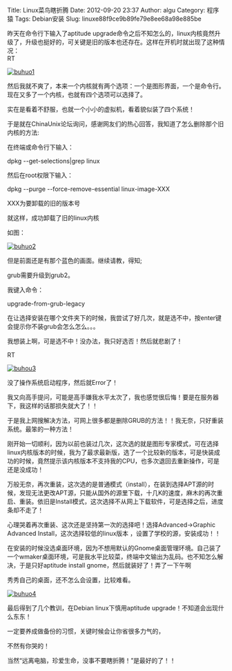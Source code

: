 Title: Linux菜鸟瞎折腾
Date: 2012-09-20 23:37
Author: algu
Category: 程序猿
Tags: Debian安装
Slug: linuxe88f9ce9b89fe79e8ee68a98e885be

昨天在命令行下输入了aptitude
upgrade命令之后不知怎么的，linux内核竟然升级了，升级也挺好的，可关键是旧的版本也还存在。这样在开机时就出现了这种情况：  
RT  

[![](http://www.jcodef.com/wp-content/uploads/2012/09/buhuo1.jpg "buhuo1")](http://www.jcodef.com/wp-content/uploads/2012/09/buhuo1.jpg)

然后我就不爽了，本来一个内核就有两个选项：一个是图形界面，一个是命令行。现在又多了一个内核，也就有四个选项可以选择了。

实在是看着不舒服，也就一个小小的虚拟机，看着貌似装了四个系统！

于是就在ChinaUnix论坛询问，感谢网友们的热心回答，我知道了怎么删除那个旧内核的方法:

在终端或命令行下输入：

dpkg --get-selections|grep linux

然后在root权限下输入：

dpkg --purge --force-remove-essential linux-image-XXX

XXX为要卸载的旧的版本号

就这样，成功卸载了旧的linux内核

如图：

[![](http://www.jcodef.com/wp-content/uploads/2012/09/buhuo2.jpg "buhuo2")](http://www.jcodef.com/wp-content/uploads/2012/09/buhuo2.jpg)

但是前面还是有那个蓝色的画面。继续请教，得知;

grub需要升级到grub2。

我键入命令：

upgrade-from-grub-legacy

在让选择安装在哪个文件夹下的时候，我尝试了好几次，就是选不中，按enter键会提示你不装grub会怎么怎么。。。

我想装上啊，可是选不中！没办法，我只好选否！然后就悲剧了！

RT

[![](http://www.jcodef.com/wp-content/uploads/2012/09/buhou3.jpg "buhou3")](http://www.jcodef.com/wp-content/uploads/2012/09/buhou3.jpg)

没了操作系统启动程序，然后就Error了！

我又向高手提问，可能是高手嫌我水平太次了，我也感觉很后悔！要是在服务器下，我这样的话那损失就大了！！

于是我上网搜解决方法，可网上很多都是删除GRUB的方法！！我无奈，只好重装系统。最笨的一种方法！

刚开始一切顺利，因为以前也装过几次，这次选的就是图形专家模式，可在选择linux内核版本的时候，我为了最求最新版，选了一个比较新的版本，可是快装成功的时候，竟然提示该内核版本不支持我的CPU，也多次退回去重新操作，可是还是没成功！

万般无奈，再次重装，这次选的是普通模式（install），在装到选择APT源的时候，发现无法更改APT源，只能从国外的源里下载，十几K的速度，麻木的再次重启、重装。依旧是Install模式，这次选择不从网上下载软件，可是选择之后，进度条却不走了！

心理哭着再次重装、这次还是坚持第一次的选择吧！选择Advanced-\>Graphic
Advanced Install，这次选择较低的linux版本 ，设置了学校的源，安装成功！！

在安装的时候没选桌面环境，因为不想用默认的Gnome桌面管理环境。自己装了一个wmaker桌面环境，可是我水平比较菜，终端中文输出为乱码。也不知怎么解决，于是只好aptitude
install gnome，然后就装好了！弄了一下午啊

秀秀自己的桌面，还不怎么会设置，比较难看。

[![](http://www.jcodef.com/wp-content/uploads/2012/09/buhuo4-300x229.jpg "buhuo4")](http://www.jcodef.com/wp-content/uploads/2012/09/buhuo4.jpg)

最后得到了几个教训，在Debian linux下慎用aptitude
upgrade！不知道会出现什么东东！

一定要养成做备份的习惯，关键时候会让你省很多力气的，

不然有你哭的！

当然“远离电脑，珍爱生命，没事不要瞎折腾！”是最好的了！！
